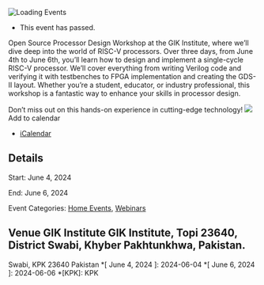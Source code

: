 ![Loading Events](https://giki.edu.pk/event/open-source-processor-design-workshop/)
  * This event has passed.


Open Source Processor Design Workshop at the GIK Institute, where we’ll dive deep into the world of RISC-V processors. Over three days, from June 4th to June 6th, you’ll learn how to design and implement a single-cycle RISC-V processor.
We’ll cover everything from writing Verilog code and verifying it with testbenches to FPGA implementation and creating the GDS-II layout. Whether you’re a student, educator, or industry professional, this workshop is a fantastic way to enhance your skills in processor design.
  

Don’t miss out on this hands-on experience in cutting-edge technology!
![](https://giki.edu.pk/wp-content/uploads/2024/06/eventchip-jpeg.webp)
Add to calendar 
  * [ iCalendar ](webcal://giki.edu.pk/event/open-source-processor-design-workshop/?ical=1)


##  Details  

Start: 
     June 4, 2024  

End: 
     June 6, 2024  

Event Categories:
     [Home Events](https://giki.edu.pk/events/category/home_events/), [Webinars](https://giki.edu.pk/events/category/webinars/)
##  Venue       GIK Institute       GIK Institute, Topi 23640, District Swabi, Khyber Pakhtunkhwa, Pakistan.   
Swabi, KPK 23640 Pakistan
  *[ June 4, 2024 ]: 2024-06-04
  *[ June 6, 2024 ]: 2024-06-06
  *[KPK]: KPK
